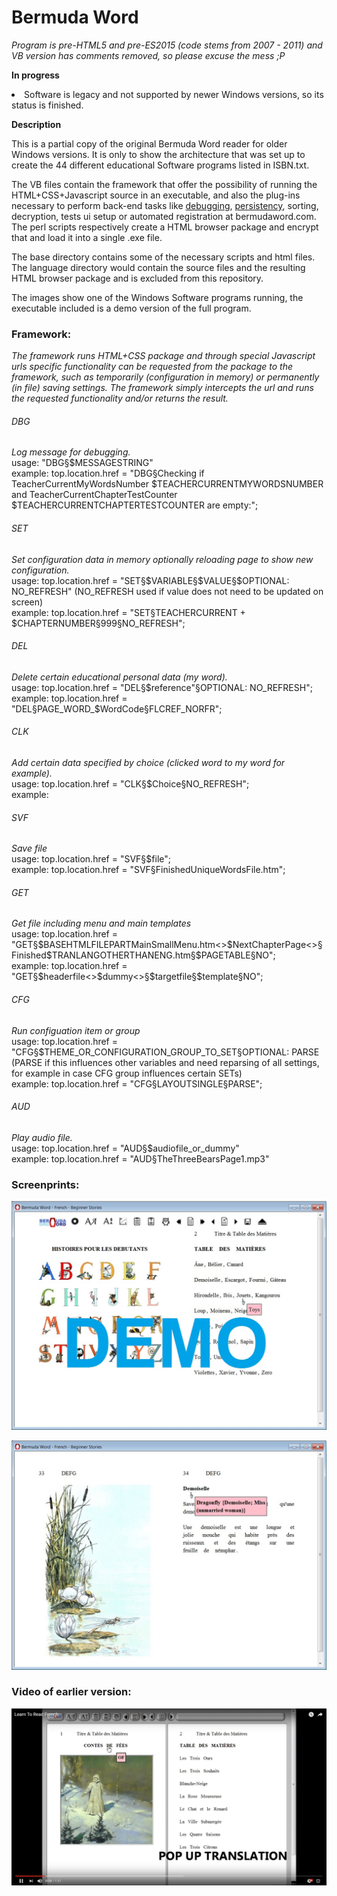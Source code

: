 <h1>Bermuda Word</h1>

<i>Program is pre-HTML5 and pre-ES2015 (code stems from 2007 - 2011) and VB version has comments removed, so please excuse the mess ;P</i>

<b>In progress</b>

  <li>Software is legacy and not supported by newer Windows versions, so its status is finished.

<b>Description</b>

This is a partial copy of the original Bermuda Word reader for older Windows versions. It is only to show the architecture that was set up to create the 44 different educational Software programs listed in ISBN.txt.

The VB files contain the framework that offer the possibility of running the HTML+CSS+Javascript source in an executable, and also the plug-ins necessary to perform back-end tasks like <a href='README.md#DBG'>debugging</a>, <a href='README.md#SET'>persistency</a>, sorting, decryption, tests ui setup or automated registration at bermudaword.com. The perl scripts respectively create a HTML browser package and encrypt that and load it into a single .exe file.

The base directory contains some of the necessary scripts and html files. The language directory would contain the source files and the resulting HTML browser package and is excluded from this repository.

The images show one of the Windows Software programs running, the executable included is a demo version of the full program.

<h3>Framework:</h3>

<i>The framework runs HTML+CSS package and through special Javascript urls specific functionality can be requested from the package to the framework, such as temporarily (configuration in memory) or permanently (in file) saving settings. The framework simply intercepts the url and runs the requested functionality and/or returns the result.</i>

<h6 id="DBG">DBG</h6>
<i>Log message for debugging.</i></br>
usage:
"DBG§$MESSAGESTRING"</br>
example:
top.location.href = "DBG§Checking if TeacherCurrentMyWordsNumber $TEACHERCURRENTMYWORDSNUMBER and TeacherCurrentChapterTestCounter $TEACHERCURRENTCHAPTERTESTCOUNTER are empty:";

<h6 id="SET">SET</h6>
<i>Set configuration data in memory optionally reloading page to show new configuration.</i></br>
usage:
top.location.href = "SET§$VARIABLE§$VALUE§$OPTIONAL: NO_REFRESH" (NO_REFRESH used if value does not need to be updated on screen) </br>
example:
top.location.href = "SET§TEACHERCURRENT + $CHAPTERNUMBER§999§NO_REFRESH";

<h6 id="DEL">DEL</h6>
<i>Delete certain educational personal data (my word).</i></br>
usage:
top.location.href = "DEL§$reference"§OPTIONAL: NO_REFRESH";</br>
example:
top.location.href = "DEL§PAGE_WORD_$WordCode§FLCREF_NORFR";

<h6 id="CLK">CLK</h6>
<i>Add certain data specified by choice (clicked word to my word for example).</i></br>
usage:
top.location.href = "CLK§$Choice§NO_REFRESH";</br>
example:

<h6 id="SVF">SVF</h6>
<i>Save file</i></br>
usage:
top.location.href = "SVF§$file";</br>
example:
top.location.href = "SVF§FinishedUniqueWordsFile.htm";

<h6 id="GET">GET</h6>
<i>Get file including menu and main templates</i></br>
usage:
top.location.href = "GET§$BASEHTMLFILEPARTMainSmallMenu.htm<>$NextChapterPage<>§Finished$TRANLANGOTHERTHANENG.htm§$PAGETABLE§NO";</br>
example:
top.location.href = "GET§$headerfile<>$dummy<>§$targetfile§$template§NO";

<h6 id="CFG">CFG</h6>
<i>Run configuation item or group</i></br>
usage:
top.location.href = "CFG§$THEME_OR_CONFIGURATION_GROUP_TO_SET§OPTIONAL: PARSE (PARSE if this influences other variables and need reparsing of all settings, for example in case CFG group influences certain SETs)</br>
example:
top.location.href = "CFG§LAYOUTSINGLE§PARSE";

<h6 id="AUD">AUD</h6>
<i>Play audio file.</i></br>
usage:
top.location.href = "AUD§$audiofile_or_dummy"</br>
example:
top.location.href = "AUD§TheThreeBearsPage1.mp3"

<h3>Screenprints:</h3>

<img src="Bermuda-Word-Learn-to-Read-French-Beginners-Stories-Demo.jpg"></img>

<img src="Bermuda-Word-Learn-to-Read-French-Beginners-Stories-Example-Too.jpg"></img>

<h3>Video of earlier version:</h3>

<a href="https://youtu.be/4lh7BSNk3xE" target="_blank"><img src="ScreenShot.png"></img></a>

